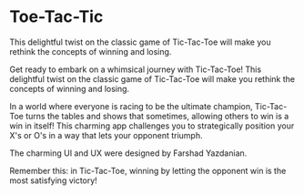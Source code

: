 # Toe-Tac-Tic

This delightful twist on the classic game of Tic-Tac-Toe will make you rethink the concepts of winning and losing.

Get ready to embark on a whimsical journey with Tic-Tac-Toe! This delightful twist on the classic game of Tic-Tac-Toe will make you rethink the concepts of winning and losing.

In a world where everyone is racing to be the ultimate champion, Tic-Tac-Toe turns the tables and shows that sometimes, allowing others to win is a win in itself! This charming app challenges you to strategically position your X's or O's in a way that lets your opponent triumph.

The charming UI and UX were designed by Farshad Yazdanian.

Remember this: in Tic-Tac-Toe, winning by letting the opponent win is the most satisfying victory!
